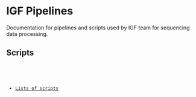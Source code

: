 # IGF Pipelines
Documentation for pipelines and scripts used by IGF team for sequencing data processing.

## Scripts
<code><pre>
  * [Lists of scripts](docs/scripts/index.md)
</code></pre>
